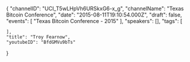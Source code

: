 {
    "channelID": "UCI_T5wLHpVh6URSkxG6-x_g",
    "channelName": "Texas Bitcoin Conference",
    "date": "2015-08-11T19:10:54.000Z",
    "draft": false,
    "events": [
        "Texas Bitcoin Conference - 2015"
    ],
    "speakers": [],
    "tags": [

    ],
    "title": "Troy Fearnow",
    "youtubeID": "BfdGMVu9bTs"
}
